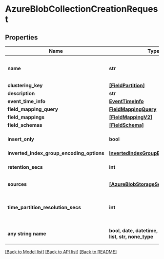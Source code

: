 # AzureBlobCollectionCreationRequest


## Properties
Name | Type | Description | Notes
------------ | ------------- | ------------- | -------------
**name** | **str** | unique identifier for collection, can contain alphanumeric or dash characters | 
**clustering_key** | [**[FieldPartition]**](FieldPartition.md) | list of clustering fields | [optional] 
**description** | **str** | text describing the collection | [optional] 
**event_time_info** | [**EventTimeInfo**](EventTimeInfo.md) |  | [optional] 
**field_mapping_query** | [**FieldMappingQuery**](FieldMappingQuery.md) |  | [optional] 
**field_mappings** | [**[FieldMappingV2]**](FieldMappingV2.md) | list of mappings | [optional] 
**field_schemas** | [**[FieldSchema]**](FieldSchema.md) | list of field schemas | [optional] 
**insert_only** | **bool** | If true disallows updates and deletes, but makes indexing more efficient | [optional] 
**inverted_index_group_encoding_options** | [**InvertedIndexGroupEncodingOptions**](InvertedIndexGroupEncodingOptions.md) |  | [optional] 
**retention_secs** | **int** | number of seconds after which data is purged, based on event time | [optional] 
**sources** | [**[AzureBlobStorageSourceWrapper]**](AzureBlobStorageSourceWrapper.md) | List of sources from which to ingest data | [optional] 
**time_partition_resolution_secs** | **int** | If non-null, the collection will be time partitioned and each partition will be time_partition_resolution_secs wide. | [optional] 
**any string name** | **bool, date, datetime, dict, float, int, list, str, none_type** | any string name can be used but the value must be the correct type | [optional]

[[Back to Model list]](../README.md#documentation-for-models) [[Back to API list]](../README.md#documentation-for-api-endpoints) [[Back to README]](../README.md)


